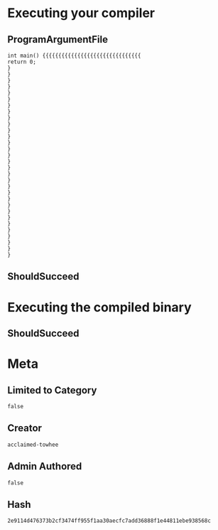 # Executing your compiler

## ProgramArgumentFile

```
int main() {{{{{{{{{{{{{{{{{{{{{{{{{{{{{{{
return 0;
}
}
}
}
}
}
}
}
}
}
}
}
}
}
}
}
}
}
}
}
}
}
}
}
}
}
}
}
}
}
}
```

## ShouldSucceed

# Executing the compiled binary

## ShouldSucceed

# Meta

## Limited to Category

```
false
```

## Creator

```
acclaimed-towhee
```

## Admin Authored

```
false
```

## Hash

```
2e9114d476373b2cf3474ff955f1aa30aecfc7add36888f1e44811ebe938568c
```
